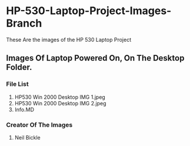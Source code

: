 # HP-530-Laptop-Project-Images-Branch
These Are the images of the HP 530 Laptop Project 
## Images Of Laptop Powered On, On The Desktop Folder.

### File List

1. HP530 Win 2000 Desktop IMG 1.jpeg
2. HP530 Win 2000 Desktop IMG 2.jpeg
3. Info.MD

### Creator Of The Images

1. Neil Bickle

